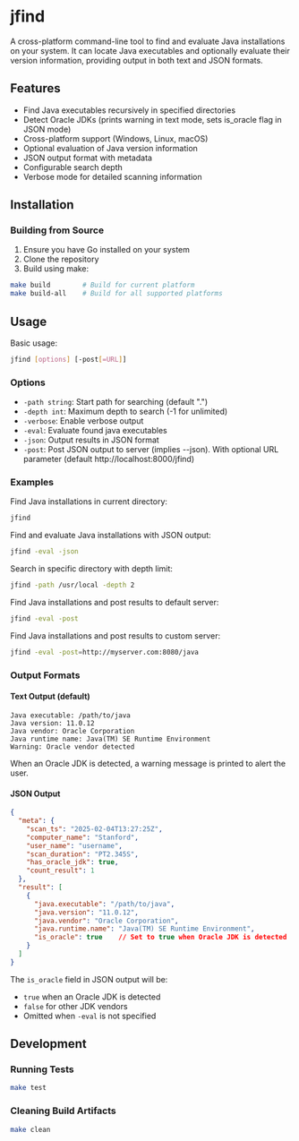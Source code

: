 # jfind

A cross-platform command-line tool to find and evaluate Java installations on your system. It can locate Java executables and optionally evaluate their version information, providing output in both text and JSON formats.

## Features

- Find Java executables recursively in specified directories
- Detect Oracle JDKs (prints warning in text mode, sets is_oracle flag in JSON mode)
- Cross-platform support (Windows, Linux, macOS)
- Optional evaluation of Java version information
- JSON output format with metadata
- Configurable search depth
- Verbose mode for detailed scanning information

## Installation

### Building from Source

1. Ensure you have Go installed on your system
2. Clone the repository
3. Build using make:

```bash
make build        # Build for current platform
make build-all    # Build for all supported platforms
```

## Usage

Basic usage:
```bash
jfind [options] [-post[=URL]]
```

### Options

- `-path string`: Start path for searching (default ".")
- `-depth int`: Maximum depth to search (-1 for unlimited)
- `-verbose`: Enable verbose output
- `-eval`: Evaluate found java executables
- `-json`: Output results in JSON format
- `-post`: Post JSON output to server (implies --json). With optional URL parameter (default http://localhost:8000/jfind)

### Examples

Find Java installations in current directory:
```bash
jfind
```

Find and evaluate Java installations with JSON output:
```bash
jfind -eval -json
```

Search in specific directory with depth limit:
```bash
jfind -path /usr/local -depth 2
```

Find Java installations and post results to default server:
```bash
jfind -eval -post
```

Find Java installations and post results to custom server:
```bash
jfind -eval -post=http://myserver.com:8080/java
```

### Output Formats

#### Text Output (default)
```
Java executable: /path/to/java
Java version: 11.0.12
Java vendor: Oracle Corporation
Java runtime name: Java(TM) SE Runtime Environment
Warning: Oracle vendor detected
```

When an Oracle JDK is detected, a warning message is printed to alert the user.

#### JSON Output
```json
{
  "meta": {
    "scan_ts": "2025-02-04T13:27:25Z",
    "computer_name": "Stanford",
    "user_name": "username",
    "scan_duration": "PT2.345S",
    "has_oracle_jdk": true,
    "count_result": 1
  },
  "result": [
    {
      "java.executable": "/path/to/java",
      "java.version": "11.0.12",
      "java.vendor": "Oracle Corporation",
      "java.runtime.name": "Java(TM) SE Runtime Environment",
      "is_oracle": true    // Set to true when Oracle JDK is detected
    }
  ]
}
```

The `is_oracle` field in JSON output will be:
- `true` when an Oracle JDK is detected
- `false` for other JDK vendors
- Omitted when `-eval` is not specified

## Development

### Running Tests
```bash
make test
```

### Cleaning Build Artifacts
```bash
make clean

